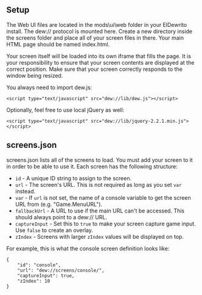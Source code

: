 ## Setup

The Web UI files are located in the mods\ui\web folder in your ElDewrito install. The dew:// protocol is mounted here. Create a new directory inside the screens folder and place all of your screen files in there. Your main HTML page should be named index.html.

Your screen itself will be loaded into its own iframe that fills the page. It is your responsibility to ensure that your screen contents are displayed at the correct position. Make sure that your screen correctly responds to the window being resized.

You always need to import dew.js:

```
<script type="text/javascript" src="dew://lib/dew.js"></script>
```

Optionally, feel free to use local jQuery as well:

```
<script type="text/javascript" src="dew://lib/jquery-2.2.1.min.js"></script>
```

## screens.json

screens.json lists all of the screens to load. You must add your screen to it in order to be able to use it. Each screen has the following structure:

* `id` - A unique ID string to assign to the screen.
* `url` - The screen's URL. This is not required as long as you set `var` instead.
* `var` - If `url` is not set, the name of a console variable to get the screen URL from (e.g. "Game.MenuURL").
* `fallbackUrl` - A URL to use if the main URL can't be accessed. This should always point to a dew:// URL.
* `captureInput` - Set this to `true` to make your screen capture game input. Use `false` to create an overlay.
* `zIndex` - Screens with larger `zIndex` values will be displayed on top.

For example, this is what the console screen definition looks like:

```
{
	"id": "console",
	"url": "dew://screens/console/",
	"captureInput": true,
	"zIndex": 10
}
```